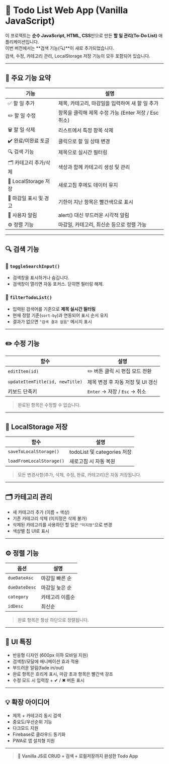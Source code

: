 # 📘 Todo List Web App (Vanilla JavaScript)

이 프로젝트는 **순수 JavaScript, HTML, CSS**만으로 만든 **할 일 관리(To-Do List)** 애플리케이션입니다.  
이번 버전에서는 **검색 기능(🔍)**이 새로 추가되었습니다.  
검색, 수정, 카테고리 관리, LocalStorage 저장 기능이 모두 포함되어 있습니다.

---

## 🚀 주요 기능 요약

| 기능 | 설명 |
|------|------|
| ✅ 할 일 추가 | 제목, 카테고리, 마감일을 입력하여 새 할 일 추가 |
| ✏️ 할 일 수정 | 항목을 클릭해 제목 수정 가능 (Enter 저장 / Esc 취소) |
| 🗑️ 할 일 삭제 | 리스트에서 특정 항목 삭제 |
| ✔️ 완료/미완료 토글 | 클릭으로 할 일 상태 변경 |
| 🔍 검색 기능 | 제목으로 실시간 필터링 |
| 🗂️ 카테고리 추가/삭제 | 색상과 함께 카테고리 생성 및 관리 |
| 💾 LocalStorage 저장 | 새로고침 후에도 데이터 유지 |
| 📅 마감일 표시 및 경고 | 기한이 지난 항목은 빨간색으로 표시 |
| 🔔 사용자 알림 | alert() 대신 부드러운 시각적 알림 |
| ⚙️ 정렬 기능 | 마감일, 카테고리, 최신순 등으로 정렬 가능 |

---

## 🔍 검색 기능

### 🧩 `toggleSearchInput()`
- 검색창을 표시하거나 숨깁니다.  
- 검색창이 열리면 자동 포커스. 닫히면 필터링 해제.

### 🧩 `filterTodoList()`
- 입력된 검색어를 기준으로 **제목 실시간 필터링**
- 현재 정렬 기준(`sort-by`)과 연동되어 표시 순서 유지
- 결과가 없으면 `"검색 결과 없음"` 메시지 표시

---

## ✏️ 수정 기능

| 함수 | 설명 |
|------|------|
| `editItem(id)` | ✏️ 버튼 클릭 시 편집 모드 전환 |
| `updateItemTitle(id, newTitle)` | 제목 변경 후 자동 저장 및 UI 갱신 |
| 키보드 단축키 | `Enter` → 저장 / `Esc` → 취소 |

> 완료된 항목은 수정할 수 없습니다.

---

## 💾 LocalStorage 저장

| 함수 | 설명 |
|------|------|
| `saveToLocalStorage()` | todoList 및 categories 저장 |
| `loadFromLocalStorage()` | 새로고침 시 자동 복원 |

> 모든 변경사항(추가, 삭제, 수정, 완료, 카테고리)은 자동 저장됩니다.

---

## 🗂️ 카테고리 관리

- 새 카테고리 추가 (이름 + 색상)
- 기존 카테고리 삭제 (미지정은 삭제 불가)
- 삭제된 카테고리를 사용하던 할 일은 `"미지정"`으로 변경
- 색상별 칩 UI로 표시

---

## ⚙️ 정렬 기능

| 옵션 | 설명 |
|------|------|
| `dueDateAsc` | 마감일 빠른 순 |
| `dueDateDesc` | 마감일 늦은 순 |
| `category` | 카테고리 이름순 |
| `idDesc` | 최신순 |

> 완료 항목은 항상 하단으로 정렬됩니다.

---

## 🎨 UI 특징

- 반응형 디자인 (600px 이하 모바일 지원)
- 검색창/모달에 애니메이션 효과 적용
- 부드러운 알림(fade in/out)
- 완료 항목은 흐리게 표시, 마감 초과 항목은 빨간색 강조
- 수정 모드 시 입력창 + ✔ / ✖ 버튼 표시

---

## 💡 확장 아이디어

- 제목 + 카테고리 동시 검색  
- 중요도/우선순위 기능  
- 다크모드 지원  
- Firebase로 클라우드 동기화  
- PWA로 앱 설치형 지원  

---

> 🎯 **Vanilla JS로 CRUD + 검색 + 로컬저장까지 완성한 Todo App**
